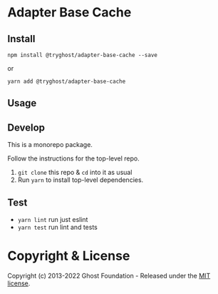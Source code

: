 # Adapter Base Cache

## Install

`npm install @tryghost/adapter-base-cache --save`

or

`yarn add @tryghost/adapter-base-cache`

## Usage


## Develop

This is a monorepo package.

Follow the instructions for the top-level repo.
1. `git clone` this repo & `cd` into it as usual
2. Run `yarn` to install top-level dependencies.



## Test

- `yarn lint` run just eslint
- `yarn test` run lint and tests



# Copyright & License 

Copyright (c) 2013-2022 Ghost Foundation - Released under the [MIT license](LICENSE).